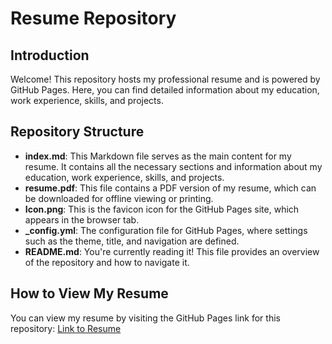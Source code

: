 # Resume Repository

## Introduction

Welcome! This repository hosts my professional resume and is powered by GitHub Pages. Here, you can find detailed information about my education, work experience, skills, and projects.

## Repository Structure
- **index.md**: This Markdown file serves as the main content for my resume. It contains all the necessary sections and information about my education, work experience, skills, and projects.
- **resume.pdf**: This file contains a PDF version of my resume, which can be downloaded for offline viewing or printing.
- **Icon.png**: This is the favicon icon for the GitHub Pages site, which appears in the browser tab.
- **_config.yml**: The configuration file for GitHub Pages, where settings such as the theme, title, and navigation are defined.
- **README.md**: You're currently reading it! This file provides an overview of the repository and how to navigate it.

## How to View My Resume

You can view my resume by visiting the GitHub Pages link for this repository: [Link to Resume](https://logandoran.github.io/)
